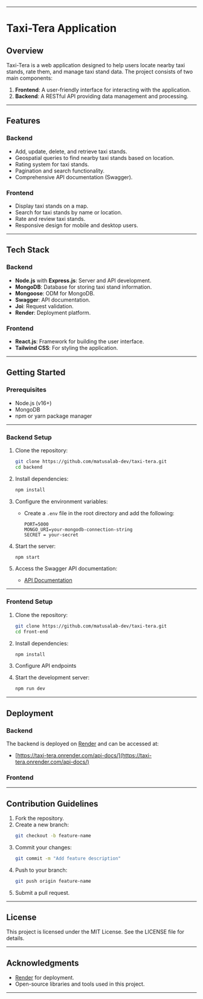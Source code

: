 
---

# Taxi-Tera Application

## Overview

Taxi-Tera is a web application designed to help users locate nearby taxi stands, rate them, and manage taxi stand data. The project consists of two main components:
1. **Frontend**: A user-friendly interface for interacting with the application.
2. **Backend**: A RESTful API providing data management and processing.

---

## Features

### Backend
- Add, update, delete, and retrieve taxi stands.
- Geospatial queries to find nearby taxi stands based on location.
- Rating system for taxi stands.
- Pagination and search functionality.
- Comprehensive API documentation (Swagger).

### Frontend
- Display taxi stands on a map.
- Search for taxi stands by name or location.
- Rate and review taxi stands.
- Responsive design for mobile and desktop users.

---

## Tech Stack

### Backend
- **Node.js** with **Express.js**: Server and API development.
- **MongoDB**: Database for storing taxi stand information.
- **Mongoose**: ODM for MongoDB.
- **Swagger**: API documentation.
- **Joi**: Request validation.
- **Render**: Deployment platform.

### Frontend
- **React.js**: Framework for building the user interface.
- **Tailwind CSS**: For styling the application.

---

## Getting Started

### Prerequisites
- Node.js (v16+)
- MongoDB
- npm or yarn package manager

---

### Backend Setup

1. Clone the repository:
   ```bash
   git clone https://github.com/matusalab-dev/taxi-tera.git
   cd backend
   ```

2. Install dependencies:
   ```bash
   npm install
   ```

3. Configure the environment variables:
   - Create a `.env` file in the root directory and add the following:
     ```env
     PORT=5000
     MONGO_URI=your-mongodb-connection-string
     SECRET = your-secret
     ```

4. Start the server:
   ```bash
   npm start
   ```

5. Access the Swagger API documentation:
   - [API Documentation](https://taxi-tera.onrender.com/api-docs/)

---

### Frontend Setup

1. Clone the repository:
   ```bash
   git clone https://github.com/matusalab-dev/taxi-tera.git
   cd front-end
   ```

2. Install dependencies:
   ```bash
   npm install
   ```

3. Configure API endpoints 

4. Start the development server:
   ```bash
   npm run dev
   ```
---

## Deployment

### Backend
The backend is deployed on [Render](https://render.com) and can be accessed at:
- [https://taxi-tera.onrender.com/api-docs/](https://taxi-tera.onrender.com/api-docs/)

### Frontend

---


## Contribution Guidelines

1. Fork the repository.
2. Create a new branch:
   ```bash
   git checkout -b feature-name
   ```
3. Commit your changes:
   ```bash
   git commit -m "Add feature description"
   ```
4. Push to your branch:
   ```bash
   git push origin feature-name
   ```
5. Submit a pull request.

---

## License

This project is licensed under the MIT License. See the LICENSE file for details.

---

## Acknowledgments

- [Render](https://render.com) for deployment.
- Open-source libraries and tools used in this project.

---